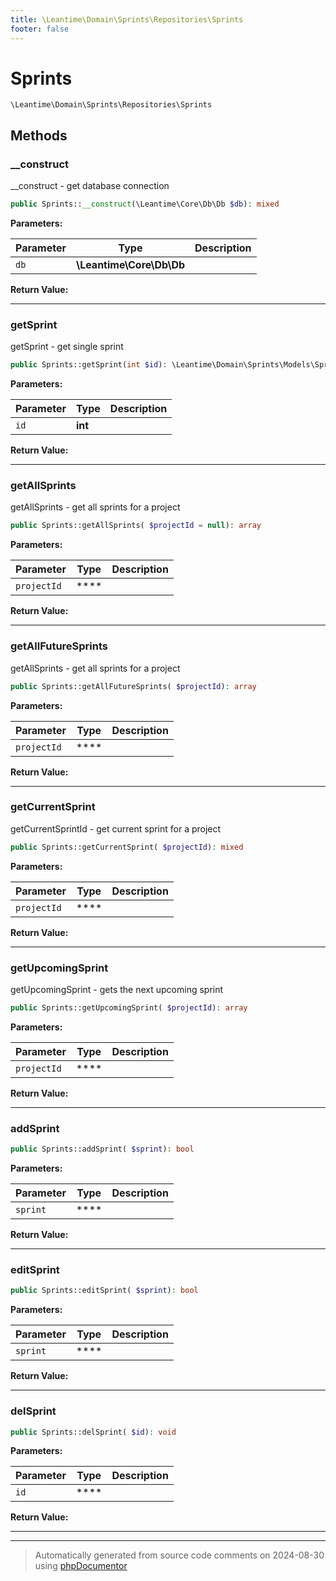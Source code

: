 ```yaml
---
title: \Leantime\Domain\Sprints\Repositories\Sprints
footer: false
---
```


# Sprints




`\Leantime\Domain\Sprints\Repositories\Sprints`




## Methods

### __construct

__construct - get database connection

```php
public Sprints::__construct(\Leantime\Core\Db\Db $db): mixed
```








**Parameters:**

| Parameter | Type | Description |
|-----------|------|-------------|
| `db` | **\Leantime\Core\Db\Db** |  |


**Return Value:**





---
### getSprint

getSprint - get single sprint

```php
public Sprints::getSprint(int $id): \Leantime\Domain\Sprints\Models\Sprints|false
```








**Parameters:**

| Parameter | Type | Description |
|-----------|------|-------------|
| `id` | **int** |  |


**Return Value:**





---
### getAllSprints

getAllSprints - get all sprints for a project

```php
public Sprints::getAllSprints( $projectId = null): array
```








**Parameters:**

| Parameter | Type | Description |
|-----------|------|-------------|
| `projectId` | **** |  |


**Return Value:**





---
### getAllFutureSprints

getAllSprints - get all sprints for a project

```php
public Sprints::getAllFutureSprints( $projectId): array
```








**Parameters:**

| Parameter | Type | Description |
|-----------|------|-------------|
| `projectId` | **** |  |


**Return Value:**





---
### getCurrentSprint

getCurrentSprintId - get current sprint for a project

```php
public Sprints::getCurrentSprint( $projectId): mixed
```








**Parameters:**

| Parameter | Type | Description |
|-----------|------|-------------|
| `projectId` | **** |  |


**Return Value:**





---
### getUpcomingSprint

getUpcomingSprint - gets the next upcoming sprint

```php
public Sprints::getUpcomingSprint( $projectId): array
```








**Parameters:**

| Parameter | Type | Description |
|-----------|------|-------------|
| `projectId` | **** |  |


**Return Value:**





---
### addSprint



```php
public Sprints::addSprint( $sprint): bool
```








**Parameters:**

| Parameter | Type | Description |
|-----------|------|-------------|
| `sprint` | **** |  |


**Return Value:**





---
### editSprint



```php
public Sprints::editSprint( $sprint): bool
```








**Parameters:**

| Parameter | Type | Description |
|-----------|------|-------------|
| `sprint` | **** |  |


**Return Value:**





---
### delSprint



```php
public Sprints::delSprint( $id): void
```








**Parameters:**

| Parameter | Type | Description |
|-----------|------|-------------|
| `id` | **** |  |


**Return Value:**





---


---
> Automatically generated from source code comments on 2024-08-30 using [phpDocumentor](http://www.phpdoc.org/)
